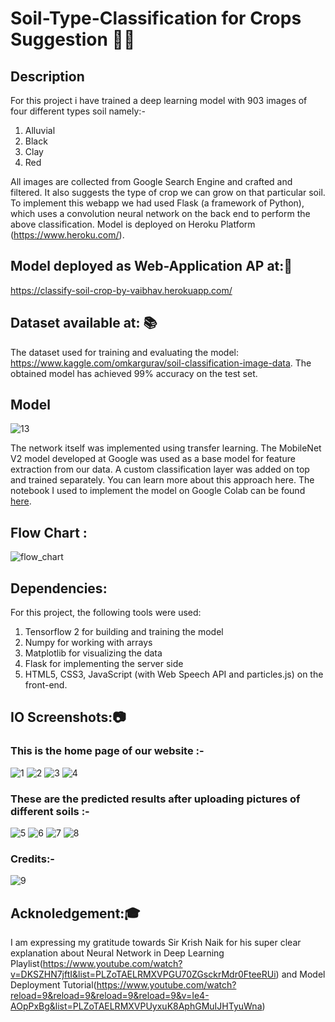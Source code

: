 # Soil-Type-Classification for Crops Suggestion 🌳🌲

## Description
For this project i have trained a deep learning model with 903 images of four different types soil namely:-
1. Alluvial
2. Black
3. Clay 
4. Red 

All images are collected from Google Search Engine and crafted and filtered. It also suggests the type of crop we can grow on that particular soil. To implement this webapp we had used Flask (a framework of Python), which uses a convolution neural network on the back end to perform the above classification. Model is deployed on Heroku Platform (https://www.heroku.com/).


## Model deployed as Web-Application AP at:📳  <br>
https://classify-soil-crop-by-vaibhav.herokuapp.com/


## Dataset available at: 📚 <br>
The dataset used for training and evaluating the model: https://www.kaggle.com/omkargurav/soil-classification-image-data. The obtained model has achieved 99% accuracy on the test set.

## Model

![13](https://user-images.githubusercontent.com/91024630/133990855-f2a0e06d-a78b-4f5b-8712-c3b31d4512be.png)

The network itself was implemented using transfer learning. The MobileNet V2 model developed at Google was used as a base model for feature extraction from our data. A custom classification layer was added on top and trained separately. You can learn more about this approach here. The notebook I used to implement the model on Google Colab can be found [here](https://github.com/vaibssharma007/soil_classification_and_crop_suggestion/blob/main/Soil-Type-Classification-Soilnet%20(1).ipynb).


## Flow Chart :

![flow_chart](https://user-images.githubusercontent.com/91024630/133940541-008a5290-51d6-4f25-8514-caf8c37ac2d2.jpeg)


## Dependencies:
For this project, the following tools were used:

1. Tensorflow 2 for building and training the model
2. Numpy for working with arrays
3. Matplotlib for visualizing the data
4. Flask for implementing the server side
5. HTML5, CSS3, JavaScript (with Web Speech API and particles.js) on the front-end.

## IO Screenshots:📷 <br>

### This is the home page of our website :-

![1](https://user-images.githubusercontent.com/91024630/133939805-803419af-24ff-4125-ad5c-fd27fe9d17ef.png)
![2](https://user-images.githubusercontent.com/91024630/133939724-467ef740-2b3c-4952-b5a9-a3dad76badb3.png)
![3](https://user-images.githubusercontent.com/91024630/133939726-60feefbd-32c1-45ef-879f-229e25feeb28.png)
![4](https://user-images.githubusercontent.com/91024630/133939728-16635916-3f09-4166-bec3-3ddeaad89fb1.png)

### These are the predicted results after uploading pictures of different soils :-

![5](https://user-images.githubusercontent.com/91024630/133939732-47a5392e-679a-4447-a20c-41abb2fc7b8d.png)
![6](https://user-images.githubusercontent.com/91024630/133939735-1164b5d0-f973-4a05-adce-09775d531910.png)
![7](https://user-images.githubusercontent.com/91024630/133939743-156fff28-c86d-46cc-9577-d719cc2d50c3.png)
![8](https://user-images.githubusercontent.com/91024630/133939746-cdcc13dc-6d0c-4b5f-998e-13a2b50c9000.png)

### Credits:-
![9](https://user-images.githubusercontent.com/91024630/133939747-147877df-1b8d-493e-ae2f-3ac2649bcc26.png)


## Acknoledgement:🎓 <br>
I am expressing my gratitude towards Sir Krish Naik for his super clear explanation about Neural Network in Deep Learning Playlist(https://www.youtube.com/watch?v=DKSZHN7jftI&list=PLZoTAELRMXVPGU70ZGsckrMdr0FteeRUi) and Model Deployment Tutorial(https://www.youtube.com/watch?reload=9&reload=9&reload=9&reload=9&v=Ie4-AOpPxBg&list=PLZoTAELRMXVPUyxuK8AphGMuIJHTyuWna)


